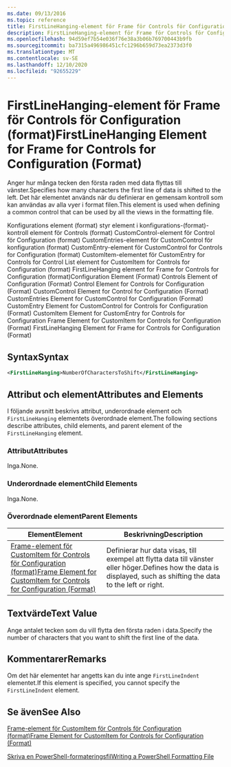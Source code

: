```yaml
---
ms.date: 09/13/2016
ms.topic: reference
title: FirstLineHanging-element för Frame för Controls för Configuration (format)
description: FirstLineHanging-element för Frame för Controls för Configuration (format)
ms.openlocfilehash: 94d59ef7b54e036f76e38a3b06b769700443b9fb
ms.sourcegitcommit: ba7315a496986451cfc1296b659d73ea2373d3f0
ms.translationtype: MT
ms.contentlocale: sv-SE
ms.lasthandoff: 12/10/2020
ms.locfileid: "92655229"
---
```

# <a name="firstlinehanging-element-for-frame-for-controls-for-configuration-format"></a><span data-ttu-id="07a8c-103">FirstLineHanging-element för Frame för Controls för Configuration (format)</span><span class="sxs-lookup"><span data-stu-id="07a8c-103">FirstLineHanging Element for Frame for Controls for Configuration (Format)</span></span>

<span data-ttu-id="07a8c-104">Anger hur många tecken den första raden med data flyttas till vänster.</span><span class="sxs-lookup"><span data-stu-id="07a8c-104">Specifies how many characters the first line of data is shifted to the left.</span></span> <span data-ttu-id="07a8c-105">Det här elementet används när du definierar en gemensam kontroll som kan användas av alla vyer i format filen.</span><span class="sxs-lookup"><span data-stu-id="07a8c-105">This element is used when defining a common control that can be used by all the views in the formatting file.</span></span>

<span data-ttu-id="07a8c-106">Konfigurations element (format) styr element i konfigurations-(format)-kontroll element för Controls (format) CustomControl-element för Control för Configuration (format) CustomEntries-element för CustomControl för konfiguration (format) CustomEntry-element för CustomControl for Controls for Configuration (format) CustomItem-elementet för CustomEntry for Controls for Control List element for CustomItem for Controls for Configuration (format) FirstLineHanging element for Frame for Controls for Configuration (format)</span><span class="sxs-lookup"><span data-stu-id="07a8c-106">Configuration Element (Format) Controls Element of Configuration (Format) Control Element for Controls for Configuration (Format) CustomControl Element for Control for Configuration (Format) CustomEntries Element for CustomControl for Configuration (Format) CustomEntry Element for CustomControl for Controls for Configuration (Format) CustomItem Element for CustomEntry for Controls for Configuration Frame Element for CustomItem for Controls for Configuration (Format) FirstLineHanging Element for Frame for Controls for Configuration (Format)</span></span>

## <a name="syntax"></a><span data-ttu-id="07a8c-107">Syntax</span><span class="sxs-lookup"><span data-stu-id="07a8c-107">Syntax</span></span>

```xml
<FirstLineHanging>NumberOfCharactersToShift</FirstLineHanging>
```

## <a name="attributes-and-elements"></a><span data-ttu-id="07a8c-108">Attribut och element</span><span class="sxs-lookup"><span data-stu-id="07a8c-108">Attributes and Elements</span></span>

<span data-ttu-id="07a8c-109">I följande avsnitt beskrivs attribut, underordnade element och `FirstLineHanging` elementets överordnade element.</span><span class="sxs-lookup"><span data-stu-id="07a8c-109">The following sections describe attributes, child elements, and parent element of the `FirstLineHanging` element.</span></span>

### <a name="attributes"></a><span data-ttu-id="07a8c-110">Attribut</span><span class="sxs-lookup"><span data-stu-id="07a8c-110">Attributes</span></span>

<span data-ttu-id="07a8c-111">Inga.</span><span class="sxs-lookup"><span data-stu-id="07a8c-111">None.</span></span>

### <a name="child-elements"></a><span data-ttu-id="07a8c-112">Underordnade element</span><span class="sxs-lookup"><span data-stu-id="07a8c-112">Child Elements</span></span>

<span data-ttu-id="07a8c-113">Inga.</span><span class="sxs-lookup"><span data-stu-id="07a8c-113">None.</span></span>

### <a name="parent-elements"></a><span data-ttu-id="07a8c-114">Överordnade element</span><span class="sxs-lookup"><span data-stu-id="07a8c-114">Parent Elements</span></span>

|<span data-ttu-id="07a8c-115">Element</span><span class="sxs-lookup"><span data-stu-id="07a8c-115">Element</span></span>|<span data-ttu-id="07a8c-116">Beskrivning</span><span class="sxs-lookup"><span data-stu-id="07a8c-116">Description</span></span>|
|-------------|-----------------|
|[<span data-ttu-id="07a8c-117">Frame-element för CustomItem för Controls för Configuration (format)</span><span class="sxs-lookup"><span data-stu-id="07a8c-117">Frame Element for CustomItem for Controls for Configuration (Format)</span></span>](./frame-element-for-customitem-for-controls-for-configuration-format.md)|<span data-ttu-id="07a8c-118">Definierar hur data visas, till exempel att flytta data till vänster eller höger.</span><span class="sxs-lookup"><span data-stu-id="07a8c-118">Defines how the data is displayed, such as shifting the data to the left or right.</span></span>|

## <a name="text-value"></a><span data-ttu-id="07a8c-119">Textvärde</span><span class="sxs-lookup"><span data-stu-id="07a8c-119">Text Value</span></span>

<span data-ttu-id="07a8c-120">Ange antalet tecken som du vill flytta den första raden i data.</span><span class="sxs-lookup"><span data-stu-id="07a8c-120">Specify the number of characters that you want to shift the first line of the data.</span></span>

## <a name="remarks"></a><span data-ttu-id="07a8c-121">Kommentarer</span><span class="sxs-lookup"><span data-stu-id="07a8c-121">Remarks</span></span>

<span data-ttu-id="07a8c-122">Om det här elementet har angetts kan du inte ange `FirstLineIndent` elementet.</span><span class="sxs-lookup"><span data-stu-id="07a8c-122">If this element is specified, you cannot specify the `FirstLineIndent` element.</span></span>

## <a name="see-also"></a><span data-ttu-id="07a8c-123">Se även</span><span class="sxs-lookup"><span data-stu-id="07a8c-123">See Also</span></span>

[<span data-ttu-id="07a8c-124">Frame-element för CustomItem för Controls för Configuration (format)</span><span class="sxs-lookup"><span data-stu-id="07a8c-124">Frame Element for CustomItem for Controls for Configuration (Format)</span></span>](./frame-element-for-customitem-for-controls-for-configuration-format.md)

[<span data-ttu-id="07a8c-125">Skriva en PowerShell-formateringsfil</span><span class="sxs-lookup"><span data-stu-id="07a8c-125">Writing a PowerShell Formatting File</span></span>](./writing-a-powershell-formatting-file.md)
